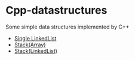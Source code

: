 # Cpp-datastructures
Some simple data structures implemented by C++

* [Single LinkedList](./LinkedList.h)
* [Stack(Array)](./Stack1.h)
* [Stack(LinkedList)](./Stack2.h)
